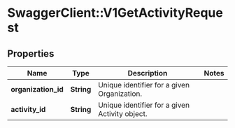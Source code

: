 # SwaggerClient::V1GetActivityRequest

## Properties
Name | Type | Description | Notes
------------ | ------------- | ------------- | -------------
**organization_id** | **String** | Unique identifier for a given Organization. | 
**activity_id** | **String** | Unique identifier for a given Activity object. | 

